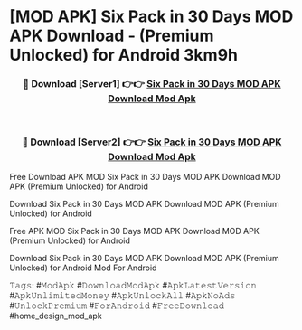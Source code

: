 # [MOD APK] Six Pack in 30 Days MOD APK Download - (Premium Unlocked) for Android 3km9h



<div align="center">
<h3>🔴 Download [Server1] 👉👉 <a href="https://momento.my/?title=Six_Pack_in_30_Days_MOD_APK_Download">Six Pack in 30 Days MOD APK Download Mod Apk</a></h3><br>

<h3>🔴 Download [Server2] 👉👉 <a href="https://momento.my/?title=Six_Pack_in_30_Days_MOD_APK_Download">Six Pack in 30 Days MOD APK Download Mod Apk</a></h3>
</div>



Free Download APK MOD Six Pack in 30 Days MOD APK Download MOD APK (Premium Unlocked) for Android

Download Six Pack in 30 Days MOD APK Download MOD APK (Premium Unlocked) for Android

Free APK MOD Six Pack in 30 Days MOD APK Download MOD APK (Premium Unlocked) for Android

Download Six Pack in 30 Days MOD APK Download MOD APK (Premium Unlocked) for Android Mod For Android

𝚃𝚊𝚐𝚜: #𝙼𝚘𝚍𝙰𝚙𝚔 #𝙳𝚘𝚠𝚗𝚕𝚘𝚊𝚍𝙼𝚘𝚍𝙰𝚙𝚔 #𝙰𝚙𝚔𝙻𝚊𝚝𝚎𝚜𝚝𝚅𝚎𝚛𝚜𝚒𝚘𝚗 #𝙰𝚙𝚔𝚄𝚗𝚕𝚒𝚖𝚒𝚝𝚎𝚍𝙼𝚘𝚗𝚎𝚢 #𝙰𝚙𝚔𝚄𝚗𝚕𝚘𝚌𝚔𝙰𝚕𝚕 #𝙰𝚙𝚔𝙽𝚘𝙰𝚍𝚜 #𝚄𝚗𝚕𝚘𝚌𝚔𝙿𝚛𝚎𝚖𝚒𝚞𝚖 #𝙵𝚘𝚛𝙰𝚗𝚍𝚛𝚘𝚒𝚍 #𝙵𝚛𝚎𝚎𝙳𝚘𝚠𝚗𝚕𝚘𝚊𝚍 #home_design_mod_apk
